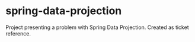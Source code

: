 # spring-data-projection
Project presenting a problem with Spring Data Projection. Created as ticket reference.
